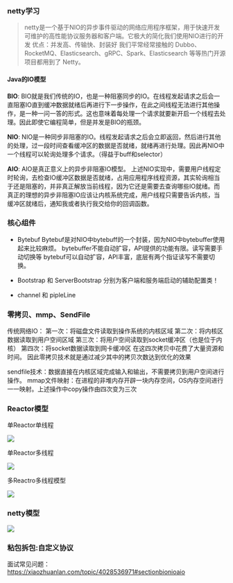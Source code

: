 ### netty学习
> netty是一个基于NIO的异步事件驱动的网络应用程序框架，用于快速开发可维护的高性能协议服务器和客户端。它极大的简化我们使用NIO进行的开发
> 优点：并发高、传输快、封装好
> 我们平常经常接触的 Dubbo、RocketMQ、Elasticsearch、gRPC、Spark、Elasticsearch 等等热门开源项目都用到了 Netty。

#### Java的IO模型
**BIO**:
BIO就是我们传统的IO，也是一种阻塞同步的IO。在线程发起请求之后会一直阻塞IO直到缓冲数据就绪后再进行下一步操作，在此之间线程无法进行其他操作，是一种一问一答的形式。这也意味着每处理一个请求就要新开启一个线程去处理。因此即使它编程简单，但是并发是BIO的瓶颈。

**NIO**:
NIO是一种同步非阻塞的IO。线程发起请求之后会立即返回，然后进行其他的处理，过一段时间查看缓冲区的数据是否就绪，就绪再进行处理。因此再NIO中一个线程可以轮询处理多个请求。（得益于buff和selector）

**AIO**:
AIO是真正意义上的异步非阻塞IO模型。
上述NIO实现中，需要用户线程定时轮询，去检查IO缓冲区数据是否就绪，占用应用程序线程资源，其实轮询相当于还是阻塞的，并非真正解放当前线程，因为它还是需要去查询哪些IO就绪。而真正的理想的异步非阻塞IO应该让内核系统完成，用户线程只需要告诉内核，当缓冲区就绪后，通知我或者执行我交给你的回调函数。

### 核心组件
- Bytebuf
	Bytebuf是对NIO中bytebuff的一个封装，因为NIO中bytebuffer使用起来比较麻烦。
	bytebuffer不能自动扩容，API提供的功能有限。读写需要手动切换等
	bytebuf可以自动扩容，API丰富，底层有两个指证读写不需要切换。
	
- Bootstrap 和 ServerBootstrap
	分别为客户端和服务端启动的辅助配置类！

- channel 和 pipleLine



### 零拷贝、mmp、SendFile
传统网络IO：
第一次：将磁盘文件读取到操作系统的内核区域
第二次：将内核区数据读取到用户空间区域
第三次：将用户空间读取到socket缓冲区（也是位于内核）
第四次：将socket数据读取到网卡缓冲区
在这四次拷贝中花费了大量资源和时间。
因此零拷贝技术就是通过减少其中的拷贝次数达到优化的效果

sendfile技术：数据直接在内核区域完成输入和输出，不需要拷贝到用户空间进行操作。
mmap文件映射：在进程的非堆内存开辟一块内存空间，OS内存空间进行一一映射。上述操作中copy操作由四次变为三次

### Reactor模型
单Reactor单线程

![](https://p3-juejin.byteimg.com/tos-cn-i-k3u1fbpfcp/149d34cc36b14d0c8ac580e659c13855~tplv-k3u1fbpfcp-zoom-1.image)



单Reactor多线程

![](https://p3-juejin.byteimg.com/tos-cn-i-k3u1fbpfcp/90aff395dd904592a2d4c6d8bbc407ca~tplv-k3u1fbpfcp-zoom-1.image)

多Reactro多线程模型

![](https://p3-juejin.byteimg.com/tos-cn-i-k3u1fbpfcp/486ea22274734af98e810846f63fd3eb~tplv-k3u1fbpfcp-zoom-1.image)

### netty模型

![](https://pic3.zhimg.com/v2-cc6bf4ea10291ba5f51d469b49d25a4e_r.jpg)


### 粘包拆包:自定义协议

面试常见问题：https://xiaozhuanlan.com/topic/4028536971#sectionbionioaio